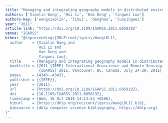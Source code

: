 ```yaml
---
title: "Managing and integrating geography models in distributed environment"
authors: ['Xiaolin Wang', 'Hui Li', 'Hao Deng', 'Yingwei Luo']
authors-key: ['wangxiaolin', 'lihui', 'denghao', 'luoyingwei']
year: "2011"
article-link: "https://doi.org/10.1109/IGARSS.2011.6050192"
venue: "IGARSS"
bibex: "@inproceedings{DBLP:conf/igarss/WangLDL11,
  author    = {Xiaolin Wang and
               Hui Li and
               Hao Deng and
               Yingwei Luo},
  title     = {Managing and integrating geography models in distributed environment},
  booktitle = {2011 {IEEE} International Geoscience and Remote Sensing Symposium,
               {IGARSS} 2011, Vancouver, BC, Canada, July 24-29, 2011},
  pages     = {4340--4343},
  publisher = {{IEEE}},
  year      = {2011},
  url       = {https://doi.org/10.1109/IGARSS.2011.6050192},
  doi       = {10.1109/IGARSS.2011.6050192},
  timestamp = {Wed, 16 Oct 2019 14:14:53 +0200},
  biburl    = {https://dblp.org/rec/conf/igarss/WangLDL11.bib},
  bibsource = {dblp computer science bibliography, https://dblp.org}
}"
---
```

